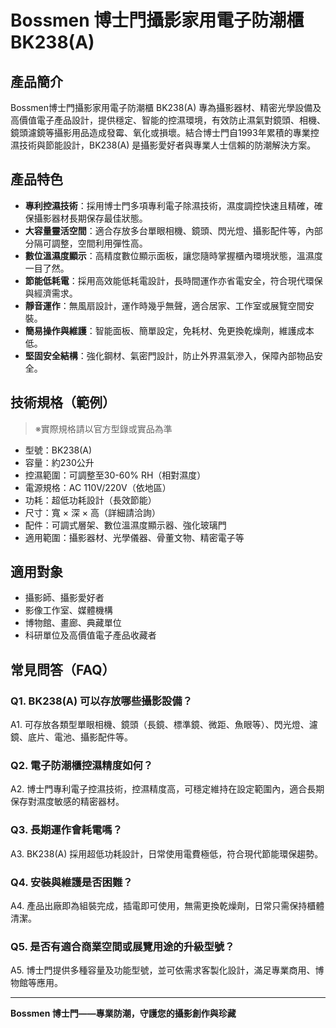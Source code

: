 # Bossmen 博士門攝影家用電子防潮櫃 BK238(A)

## 產品簡介

Bossmen博士門攝影家用電子防潮櫃 BK238(A) 專為攝影器材、精密光學設備及高價值電子產品設計，提供穩定、智能的控濕環境，有效防止濕氣對鏡頭、相機、鏡頭濾鏡等攝影用品造成發霉、氧化或損壞。結合博士門自1993年累積的專業控濕技術與節能設計，BK238(A) 是攝影愛好者與專業人士信賴的防潮解決方案。

## 產品特色

- **專利控濕技術**：採用博士門多項專利電子除濕技術，濕度調控快速且精確，確保攝影器材長期保存最佳狀態。
- **大容量靈活空間**：適合存放多台單眼相機、鏡頭、閃光燈、攝影配件等，內部分隔可調整，空間利用彈性高。
- **數位溫濕度顯示**：高精度數位顯示面板，讓您隨時掌握櫃內環境狀態，溫濕度一目了然。
- **節能低耗電**：採用高效能低耗電設計，長時間運作亦省電安全，符合現代環保與經濟需求。
- **靜音運作**：無風扇設計，運作時幾乎無聲，適合居家、工作室或展覽空間安裝。
- **簡易操作與維護**：智能面板、簡單設定，免耗材、免更換乾燥劑，維護成本低。
- **堅固安全結構**：強化鋼材、氣密門設計，防止外界濕氣滲入，保障內部物品安全。

## 技術規格（範例）

> ※實際規格請以官方型錄或實品為準

- 型號：BK238(A)
- 容量：約230公升
- 控濕範圍：可調整至30-60% RH（相對濕度）
- 電源規格：AC 110V/220V（依地區）
- 功耗：超低功耗設計（長效節能）
- 尺寸：寬 × 深 × 高（詳細請洽詢）
- 配件：可調式層架、數位溫濕度顯示器、強化玻璃門
- 適用範圍：攝影器材、光學儀器、骨董文物、精密電子等

## 適用對象

- 攝影師、攝影愛好者
- 影像工作室、媒體機構
- 博物館、畫廊、典藏單位
- 科研單位及高價值電子產品收藏者

## 常見問答（FAQ）

### Q1. BK238(A) 可以存放哪些攝影設備？
A1. 可存放各類型單眼相機、鏡頭（長鏡、標準鏡、微距、魚眼等）、閃光燈、濾鏡、底片、電池、攝影配件等。

### Q2. 電子防潮櫃控濕精度如何？
A2. 博士門專利電子控濕技術，控濕精度高，可穩定維持在設定範圍內，適合長期保存對濕度敏感的精密器材。

### Q3. 長期運作會耗電嗎？
A3. BK238(A) 採用超低功耗設計，日常使用電費極低，符合現代節能環保趨勢。

### Q4. 安裝與維護是否困難？
A4. 產品出廠即為組裝完成，插電即可使用，無需更換乾燥劑，日常只需保持櫃體清潔。

### Q5. 是否有適合商業空間或展覽用途的升級型號？
A5. 博士門提供多種容量及功能型號，並可依需求客製化設計，滿足專業商用、博物館等應用。

---

**Bossmen 博士門——專業防潮，守護您的攝影創作與珍藏**